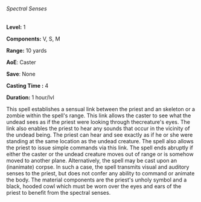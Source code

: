 ###### Spectral Senses

**Level:** 1

**Components:** V, S, M

**Range:** 10 yards

**AoE**: Caster

**Save**: None

**Casting Time :** 4

**Duration:** 1 hour/lvl

This spell establishes a sensual link between the priest and an skeleton or a zombie within the spell's range. This link allows the caster to see what the undead sees as if the priest were looking through thecreature's eyes. The link also enables the priest to hear any sounds that occur in the vicinity of the undead being. The priest can hear and see exactly as if he or she were standing at the same location as the undead creature. The spell also allows the priest to issue simple commands via this link. The spell ends abruptly if either the caster or the undead creature moves out of range or is somehow moved to another plane. Alternatively, the spell may be cast upon an (inanimate) corpse. In such a case, the spell transmits visual and auditory senses to the priest, but does not confer any ability to command or animate the body. The material components are the priest's unholy symbol and a black, hooded cowl which must be worn over the eyes and ears of the priest to benefit from the spectral senses.